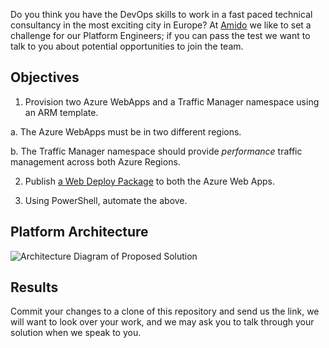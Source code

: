Do you think you have the DevOps skills to work in a fast paced technical consultancy in the most exciting city in Europe?  At [Amido][amido] we like to set a challenge for our Platform Engineers; if you can pass the test we want to talk to you about potential opportunities to join the team.

## Objectives

 1.  Provision two Azure WebApps and a Traffic Manager namespace using an ARM template.

  a.  The Azure WebApps must be in two different regions.

  b.  The Traffic Manager namespace should provide *performance* traffic management across both Azure Regions.

 2.  Publish [a Web Deploy Package][package] to both the Azure Web Apps.

 3.  Using PowerShell, automate the above.

## Platform Architecture

 ![Architecture Diagram of Proposed Solution][diagram]

## Results

Commit your changes to a clone of this repository and send us the link, we will want to look over your work, and we may ask you to talk through your solution when we speak to you.

  [amido]: https://www.amido.com/
  [package]: https://cdn.rawgit.com/amido/PlatformEngineerTest-Azure/2d1dd2c0b051d36f41639d22533aad24907c14e2/Amido.PlatformEngineer.Test.zip
  [diagram]: https://cdn.rawgit.com/amido/PlatformEngineerTest-Azure/60724d1c8ecb133c28ad2a66d16dae2f8ddd996b/diagram.svg
